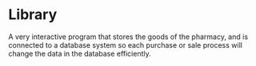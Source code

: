 # Library
A very interactive program that stores the goods of the pharmacy, and is connected to a database system so each purchase or sale process will change the data in the database efficiently. 
